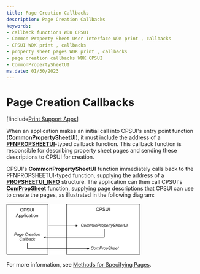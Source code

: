 ```yaml
---
title: Page Creation Callbacks
description: Page Creation Callbacks
keywords:
- callback functions WDK CPSUI
- Common Property Sheet User Interface WDK print , callbacks
- CPSUI WDK print , callbacks
- property sheet pages WDK print , callbacks
- page creation callbacks WDK CPSUI
- CommonPropertySheetUI
ms.date: 01/30/2023
---
```


# Page Creation Callbacks

[!include[Print Support Apps](../includes/print-support-apps.md)]

When an application makes an initial call into CPSUI's entry point function ([**CommonPropertySheetUI**](/windows-hardware/drivers/ddi/compstui/nf-compstui-commonpropertysheetuia)), it must include the address of a [**PFNPROPSHEETUI**](/windows-hardware/drivers/ddi/compstui/nc-compstui-pfnpropsheetui)-typed callback function. This callback function is responsible for describing property sheet pages and sending these descriptions to CPSUI for creation.

CPSUI's **CommonPropertySheetUI** function immediately calls back to the PFNPROPSHEETUI-typed function, supplying the address of a [**PROPSHEETUI_INFO**](/windows-hardware/drivers/ddi/compstui/ns-compstui-_propsheetui_info) structure. The application can then call CPSUI's [**ComPropSheet**](/windows-hardware/drivers/ddi/compstui/nc-compstui-pfncompropsheet) function, supplying page descriptions that CPSUI can use to create the pages, as illustrated in the following diagram:

![diagram illustrating application-cpsui communication.](images/comprop.png)

For more information, see [Methods for Specifying Pages](methods-for-specifying-pages.md).
